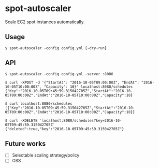 # spot-autoscaler

Scale EC2 spot instances automatically.

## Usage

```
$ spot-autoscaler -config config.yml [-dry-run]
```

## API

```
$ spot-autoscaler -config config.yml -server :8080
```

```
$ curl -XPOST -d '{"StartAt": "2016-10-05T09:00:00Z", "EndAt": "2016-10-05T10:00:00Z", "Capacity": 10}' localhost:8080/schedules
{"Key":"2016-10-05T09:45:59.315042705Z","StartAt":"2016-10-05T09:00:00Z","EndAt":"2016-10-05T10:00:00Z","Capacity":10}

$ curl localhost:8080/schedules
[{"Key":"2016-10-05T09:45:59.315042705Z","StartAt":"2016-10-05T09:00:00Z","EndAt":"2016-10-05T10:00:00Z","Capacity":10}]

$ curl -XDELETE 'localhost:8080/schedules?key=2016-10-05T09:45:59.315042705Z'
{"deleted":true,"key":"2016-10-05T09:45:59.315042705Z"}
```

## Future works

- [ ] Selectable scaling strategy/policy
- [ ] OSS
